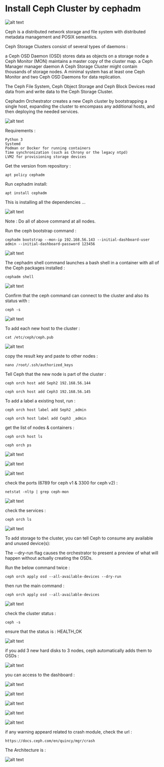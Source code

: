 # Install Ceph Cluster by cephadm

![alt text](https://raw.githubusercontent.com/kayvansol/Cephadm/refs/heads/main/img/0.webp?raw=true)

Ceph is a distributed network storage and file system with distributed metadata management and POSIX semantics.

Ceph Storage Clusters consist of several types of daemons :

a Ceph OSD Daemon (OSD) stores data as objects on a storage node
a Ceph Monitor (MON) maintains a master copy of the cluster map.
a Ceph Manager manager daemon
A Ceph Storage Cluster might contain thousands of storage nodes. A minimal system has at least one Ceph Monitor and two Ceph OSD Daemons for data replication.

The Ceph File System, Ceph Object Storage and Ceph Block Devices read data from and write data to the Ceph Storage Cluster.

Cephadm Orchestrator creates a new Ceph cluster by bootstrapping a single host, expanding the cluster to encompass any additional hosts, and then deploying the needed services.

![alt text](https://raw.githubusercontent.com/kayvansol/Cephadm/refs/heads/main/img/1.webp?raw=true)

Requirements :
```
Python 3
Systemd
Podman or Docker for running containers
Time synchronization (such as Chrony or the legacy ntpd)
LVM2 for provisioning storage devices
```

Get the version from repository :
```
apt policy cephadm
```

Run cephadm install:
```
apt install cephadm
```

This is installing all the dependencies …

![alt text](https://raw.githubusercontent.com/kayvansol/Cephadm/refs/heads/main/img/2.webp?raw=true)

Note : Do all of above command at all nodes.

Run the ceph bootstrap command :
```
cephadm bootstrap --mon-ip 192.168.56.143 --initial-dashboard-user admin --initial-dashboard-password 123456
```

![alt text](https://raw.githubusercontent.com/kayvansol/Cephadm/refs/heads/main/img/3.webp?raw=true)

The cephadm shell command launches a bash shell in a container with all of the Ceph packages installed :
```
cephadm shell
```

![alt text](https://raw.githubusercontent.com/kayvansol/Cephadm/refs/heads/main/img/4.webp?raw=true)

Confirm that the ceph command can connect to the cluster and also its status with :
```
ceph -s
```

![alt text](https://raw.githubusercontent.com/kayvansol/Cephadm/refs/heads/main/img/5.webp?raw=true)

To add each new host to the cluster :
```
cat /etc/ceph/ceph.pub
```

![alt text](https://raw.githubusercontent.com/kayvansol/Cephadm/refs/heads/main/img/6.webp?raw=true)

copy the result key and paste to other nodes :
```
nano /root/.ssh/authorized_keys
```

Tell Ceph that the new node is part of the cluster :
```
ceph orch host add Seph2 192.168.56.144

ceph orch host add Ceph3 192.168.56.145
```

To add a label a existing host, run :
```
ceph orch host label add Seph2 _admin

ceph orch host label add Ceph3 _admin
```

get the list of nodes & containers :
```
ceph orch host ls

ceph orch ps
```

![alt text](https://raw.githubusercontent.com/kayvansol/Cephadm/refs/heads/main/img/7.webp?raw=true)

![alt text](https://raw.githubusercontent.com/kayvansol/Cephadm/refs/heads/main/img/8.webp?raw=true)

![alt text](https://raw.githubusercontent.com/kayvansol/Cephadm/refs/heads/main/img/9.webp?raw=true)

check the ports (6789 for ceph v1 & 3300 for ceph v2) :
```
netstat -nltp | grep ceph-mon
```

![alt text](https://raw.githubusercontent.com/kayvansol/Cephadm/refs/heads/main/img/10.webp?raw=true)

check the services :
```
ceph orch ls
```

![alt text](https://raw.githubusercontent.com/kayvansol/Cephadm/refs/heads/main/img/11.webp?raw=true)

To add storage to the cluster, you can tell Ceph to consume any available and unused device(s):

The --dry-run flag causes the orchestrator to present a preview of what will happen without actually creating the OSDs.

Run the below command twice :
```
ceph orch apply osd --all-available-devices --dry-run
```

then run the main command :
```
ceph orch apply osd --all-available-devices
```

![alt text](https://raw.githubusercontent.com/kayvansol/Cephadm/refs/heads/main/img/12.webp?raw=true)

check the cluster status :
```
ceph -s
```
ensure that the status is : HEALTH_OK

![alt text](https://raw.githubusercontent.com/kayvansol/Cephadm/refs/heads/main/img/13.webp?raw=true)

if you add 3 new hard disks to 3 nodes, ceph automatically adds them to OSDs :

![alt text](https://raw.githubusercontent.com/kayvansol/Cephadm/refs/heads/main/img/14.webp?raw=true)

you can access to the dashboard :

![alt text](https://raw.githubusercontent.com/kayvansol/Cephadm/refs/heads/main/img/15.webp?raw=true)

![alt text](https://raw.githubusercontent.com/kayvansol/Cephadm/refs/heads/main/img/16.webp?raw=true)

![alt text](https://raw.githubusercontent.com/kayvansol/Cephadm/refs/heads/main/img/17.webp?raw=true)

![alt text](https://raw.githubusercontent.com/kayvansol/Cephadm/refs/heads/main/img/18.webp?raw=true)

![alt text](https://raw.githubusercontent.com/kayvansol/Cephadm/refs/heads/main/img/19.webp?raw=true)

if any warning appeard related to crash module, check the url :
```
https://docs.ceph.com/en/quincy/mgr/crash
```

The Architecture is :

![alt text](https://raw.githubusercontent.com/kayvansol/Cephadm/refs/heads/main/img/20.webp?raw=true)
